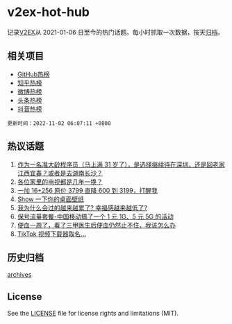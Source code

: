 # v2ex-hot-hub

 记录[V2EX](https://www.v2ex.com/)从 2021-01-06 日至今的热门话题。每小时抓取一次数据，按天[归档](archives)。
 
 ## 相关项目

- [GitHub热榜](https://github.com/lonnyzhang423/github-hot-hub)
- [知乎热榜](https://github.com/lonnyzhang423/zhihu-hot-hub)
- [微博热榜](https://github.com/lonnyzhang423/weibo-hot-hub)
- [头条热榜](https://github.com/lonnyzhang423/toutiao-hot-hub)
- [抖音热榜](https://github.com/lonnyzhang423/douyin-hot-hub)


 `更新时间：2022-11-02 06:07:11 +0800`

## 热议话题

1. [作为一名准大龄程序员（马上满 31 岁了），是选择继续待在深圳，还是回老家江西宜春？或者是去湖南长沙？](https://www.v2ex.com/t/891658)
1. [各位家里的电视都是几年一换？](https://www.v2ex.com/t/891631)
1. [一加 16+256 原价 3799 直降 600 到 3199，打醒我](https://www.v2ex.com/t/891630)
1. [Show 一下你的桌面壁纸](https://www.v2ex.com/t/891728)
1. [我为什么会过的越来越累了? 幸福感越来越低了?](https://www.v2ex.com/t/891686)
1. [保号流量套餐-中国移动搞了一个 1 元 1G、5 元 5G 的活动](https://www.v2ex.com/t/891634)
1. [便血一周了，看了三甲医生后便血仍然止不住，我该怎么办](https://www.v2ex.com/t/891650)
1. [TikTok 视频下载器取名...](https://www.v2ex.com/t/891790)

## 历史归档

[archives](archives)

## License

See the [LICENSE](LICENSE) file for license rights and limitations (MIT).
